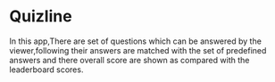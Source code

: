 # Quizline
 In this app,There are set of questions which can be answered by the viewer,following their answers are matched with the set of predefined answers and there overall score are shown as compared with the leaderboard scores.
